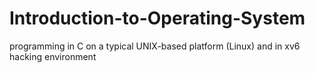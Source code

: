 # Introduction-to-Operating-System
programming in C on a typical UNIX-based platform (Linux) and in xv6 hacking environment
